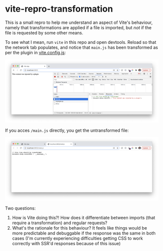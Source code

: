 # vite-repro-transformation

This is a small repro to help me understand an aspect of Vite's behaviour, namely that transformations are applied if a file is imported, but _not_ if the file is requested by some other means.

To see what I mean, run `vite` in this repo and open devtools. Reload so that the network tab populates, and notice that `main.js` has been transformed as per the plugin in [vite.config.js](vite.config.js):

![Transformation applied](images/a.png)

If you acces `/main.js` directly, you get the untransformed file:

![Transformation not applied](images/b.png)

Two questions:

1. How is Vite doing this?! How does it differentiate between imports (that require a transformation) and regular requests?
2. What's the rationale for this behaviour? It feels like things would be more predictable and debuggable if the response was the same in both cases (I'm currently experiencing difficulties getting CSS to work correctly with SSR'd responses because of this issue)